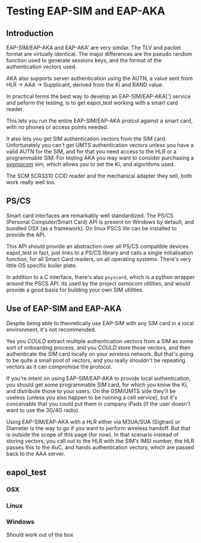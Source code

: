 # Testing EAP-SIM and EAP-AKA

## Introduction
EAP-SIM/EAP-AKA and EAP-AKA' are very similar. The TLV and packet format are virtually identical.  The major differences are the pseudo random function used to generate sessions keys, and the format of the authentication vectors used.

AKA also supports server authentication using the AUTN, a value sent from HLR -> AAA -> Supplicant, derived from the Ki and RAND value.

In practical terms the best way to develop an EAP-SIM/EAP-AKA['] service and peform the testing, is to get eapol_test working with a smart card reader.

This lets you run the entire EAP-SIM/EAP-AKA protcol against a smart card, with no phones or access points needed.

It also lets you get SIM authentication vectors from the SIM card.  Unfortunately you can't get UMTS authentication vectors unless you have a valid AUTN for the SIM, and for that you need access to the HLR or a programmable SIM.  For testing AKA you may want to consider purchasing a [sysmocom](http://shop.sysmocom.de) sim, which allows you to set the Ki, and algorithms used.

The SCM SCR3310 CCID reader and the mechanical adapter they sell, both work really well too.

## PS/CS

Smart card interfaces are remarkably well standardized. The PS/CS (Personal Computer/Smart Card) API is present on Windows by default, and bundled OSX (as a framework). On linux PSCS lite can be installed to provide the API.

This API should provide an abstraction over *all* PS/CS compatible devices.  eapol_test in fact, just links to a PS/CS library and calls a single initialisation function, for all Smart Card readers, on all operating systems. There's very little OS specific boiler plate.

In addition to a C interface, there's also ``psyscard``, which is a python wrapper around the PSCS API.  Its used by the project osmocom utilities, and would provide a good basis for building your own SIM utilities.

## Use of EAP-SIM and EAP-AKA
Despite being able to theoretically use EAP-SIM with any SIM card in a local environment, it's not recommended.

Yes you *COULD* extract multiple authentication vectors from a SIM as some sort of onboarding process, and you *COULD* store those vectors, and then authenticate the SIM card locally on your wireless network.  But that's going to be quite a small pool of vectors, and you really shouldn't be repeating vectors as it can compromise the protocol.

If you're intent on using EAP-SIM/EAP-AKA to provide local authentication, you should get some programmable SIM card, for which you know the Ki, and distribute those to your users.  On the GSM/UMTS side they'll be useless (unless you also happen to be running a cell service), but it's conceivable that you could put them in company iPads (if the user doesn't want to use the 3G/4G radio).

Using EAP-SIM/EAP-AKA with a HLR either via M3UA/SUA (Sigtran) or Diameter is the way to go if you want to perform wireless handoff.  But that is outside the scope of this page (for now).  In that scenario instead of storing vectors, you call out to the HLR with the SIM's IMSI number, the HLR passes this to the AuC, and hands authentication vectors, which are passed back to the AAA server.

## eapol_test
### OSX

### Linux

### Windows
Should work out of the box


